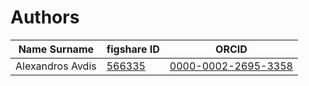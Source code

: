 Authors
=======

| Name Surname     |  figshare ID                                                   |  ORCID                                                      |
|------------------|----------------------------------------------------------------|-------------------------------------------------------------|
| Alexandros Avdis | [566335](https://figshare.com/authors/Alexandros_Avdis/566335) | [0000-0002-2695-3358](http://orcid.org/0000-0002-2695-3358) |

